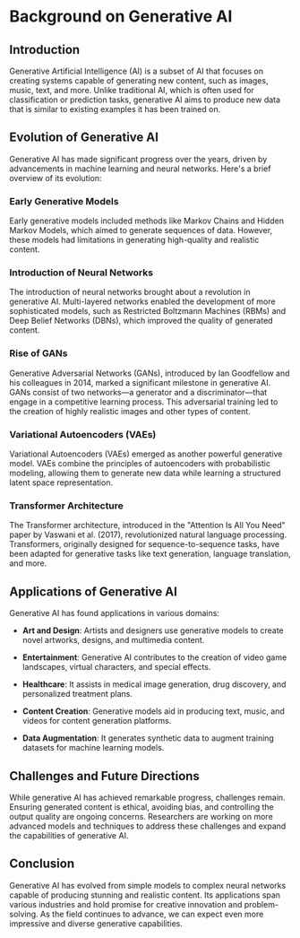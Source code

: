 # Background on Generative AI

## Introduction

Generative Artificial Intelligence (AI) is a subset of AI that focuses on creating systems capable of generating new content, such as images, music, text, and more. Unlike traditional AI, which is often used for classification or prediction tasks, generative AI aims to produce new data that is similar to existing examples it has been trained on.

## Evolution of Generative AI

Generative AI has made significant progress over the years, driven by advancements in machine learning and neural networks. Here's a brief overview of its evolution:

### Early Generative Models

Early generative models included methods like Markov Chains and Hidden Markov Models, which aimed to generate sequences of data. However, these models had limitations in generating high-quality and realistic content.

### Introduction of Neural Networks

The introduction of neural networks brought about a revolution in generative AI. Multi-layered networks enabled the development of more sophisticated models, such as Restricted Boltzmann Machines (RBMs) and Deep Belief Networks (DBNs), which improved the quality of generated content.

### Rise of GANs

Generative Adversarial Networks (GANs), introduced by Ian Goodfellow and his colleagues in 2014, marked a significant milestone in generative AI. GANs consist of two networks—a generator and a discriminator—that engage in a competitive learning process. This adversarial training led to the creation of highly realistic images and other types of content.

### Variational Autoencoders (VAEs)

Variational Autoencoders (VAEs) emerged as another powerful generative model. VAEs combine the principles of autoencoders with probabilistic modeling, allowing them to generate new data while learning a structured latent space representation.

### Transformer Architecture

The Transformer architecture, introduced in the "Attention Is All You Need" paper by Vaswani et al. (2017), revolutionized natural language processing. Transformers, originally designed for sequence-to-sequence tasks, have been adapted for generative tasks like text generation, language translation, and more.

## Applications of Generative AI

Generative AI has found applications in various domains:

- **Art and Design**: Artists and designers use generative models to create novel artworks, designs, and multimedia content.

- **Entertainment**: Generative AI contributes to the creation of video game landscapes, virtual characters, and special effects.

- **Healthcare**: It assists in medical image generation, drug discovery, and personalized treatment plans.

- **Content Creation**: Generative models aid in producing text, music, and videos for content generation platforms.

- **Data Augmentation**: It generates synthetic data to augment training datasets for machine learning models.

## Challenges and Future Directions

While generative AI has achieved remarkable progress, challenges remain. Ensuring generated content is ethical, avoiding bias, and controlling the output quality are ongoing concerns. Researchers are working on more advanced models and techniques to address these challenges and expand the capabilities of generative AI.

## Conclusion

Generative AI has evolved from simple models to complex neural networks capable of producing stunning and realistic content. Its applications span various industries and hold promise for creative innovation and problem-solving. As the field continues to advance, we can expect even more impressive and diverse generative capabilities.

